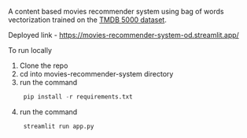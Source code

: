 A content based movies recommender system using bag of words vectorization trained on the [TMDB 5000 dataset](https://www.kaggle.com/datasets/tmdb/tmdb-movie-metadata).

Deployed link - https://movies-recommender-system-od.streamlit.app/

To run locally
1. Clone the repo
2. cd into movies-recommender-system directory
3. run the command
   ```python
    pip install -r requirements.txt
   ```
4. run the command
   ```python
    streamlit run app.py
   ```
